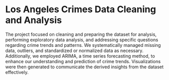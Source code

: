 # Los Angeles Crimes Data Cleaning and Analysis
The project focused on cleaning and preparing the dataset for analysis, performing exploratory data analysis, and addressing specific questions regarding crime trends and patterns. We systematically managed missing data, outliers, and standardized or normalized data as necessary. Additionally, we employed ARIMA, a time series forecasting method, to enhance our understanding and prediction of crime trends. Visualizations were then generated to communicate the derived insights from the dataset effectively.
